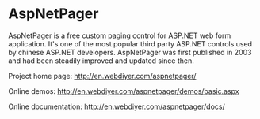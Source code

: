 AspNetPager
===========
AspNetPager is a free custom paging control for ASP.NET web form application. It's one of the most popular third party  ASP.NET controls used by chinese ASP.NET developers. AspNetPager was first published in 2003 and had been steadily improved and updated since then. 

Project home page: http://en.webdiyer.com/aspnetpager/

Online demos: http://en.webdiyer.com/aspnetpager/demos/basic.aspx

Online documentation: http://en.webdiyer.com/aspnetpager/docs/
